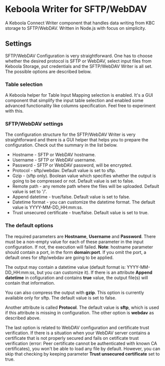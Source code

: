 # Keboola Writer for SFTP/WebDAV

A Keboola Connect Writer component that handles data writing from KBC storage to SFTP/WebDAV. Written in Node.js with focus on simplicity.

## Settings

SFTP/WebDAV Configuration is very straightforward. One has to choose whether the desired protocol is SFTP or WebDAV, select input files from Keboola Storage, put credentials and the SFTP/WebDAV Writer is all set. The possible options are described below.

### Table selection

A Keboola helper for Table Input Mapping selection is enabled. It's a GUI component that simplify the input table selection and enabled some advanced functionality like columns specification. Feel free to experiment with this.

### SFTP/WebDAV settings

The configuration structure for the SFTP/WebDAV Writer is very straightforward and there is a GUI helper that helps you to prepare the configuration. Check out the summary in the list below.

* Hostname - SFTP or WebDAV hostname.
* Username - SFTP or WebDAV username.
* Password - SFTP or WebDAV password, will be encrypted.
* Protocol - sftp/webdav. Default value is set to sftp.
* Gzip - (sftp only). Boolean value which specifies whether the output is going to be compressed or not. Default value is set to false. 
* Remote path - any remote path where the files will be uploaded. Default value is set to '/'.
* Append datetime - true/false. Default value is set to false.
* Datetime format - you can customize the datetime format. The default value is YYYY-MM-DD_HH:mm:ss.
* Trust unsecured certificate - true/false. Default value is set to true.

### The default options

The required parameters are **Hostname**, **Username** and **Password**. There must be a non-empty value for each of these parameter in the input configuration. If not, the execution will failed. **Note**: hostname parameter should contain a port, in the form **domain:port**.
If you omit the port, a default ones for sftp/webdav are going to be applied.

The output may contain a datetime value (default format is: YYYY-MM-DD_HH:mm:ss, but you can customize it). If there is an attribute **Append datetime** in cofiguration and contains **true** value, the output file(s) will contain that information.

You can also compress the output with **gzip**. This option is currently available only for sftp. The default value is set to false.

Another attribute is called **Protocol**. The default value is **sftp**, which is used if this attribute is missing in configuration. The other option is **webdav** as described above.

The last option is related to WebDAV configuration and certificate trust verification. If there is a situation when your WebDAV server contains a certificate that is not properly secured and fails on cetificate trust verification (error: Peer certificate cannot be authenticated with known CA certificates), you won't be able to load any file by default. However, you can skip that checking by keeping parameter **Trust unsecured certificate** set to true.
